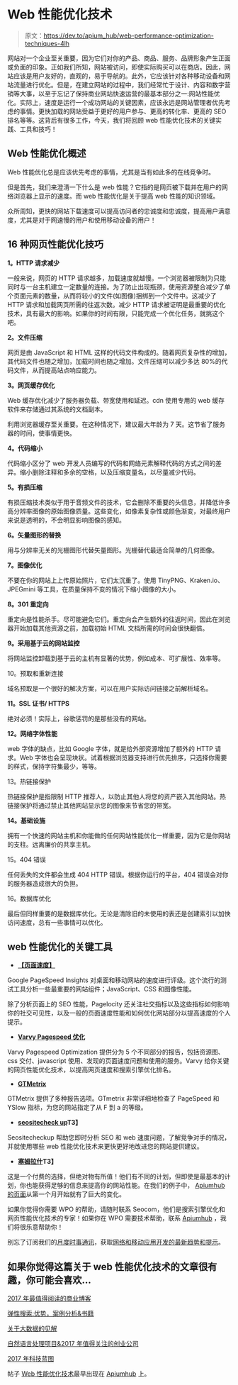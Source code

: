 # Web 性能优化技术

> 原文：<https://dev.to/apium_hub/web-performance-optimization-techniques-4lh>

网站对一个企业至关重要，因为它们对你的产品、商品、服务、品牌形象产生正面或负面的印象。正如我们所知，网站被访问，即使实际购买可以在商店。因此，网站应该是用户友好的，直观的，易于导航的。此外，它应该针对各种移动设备和网站流量进行优化。但是，在建立网站的过程中，我们经常忙于设计、内容和数字营销等大事，以至于忘记了保持商业网站快速运营的最基本部分之一:网站性能优化。实际上，速度是运行一个成功网站的关键因素，应该永远是网站管理者优先考虑的事情。更快加载的网站受益于更好的用户参与、更高的转化率、更高的 SEO 排名等等。这背后有很多工作，今天，我们将回顾 web 性能优化技术的关键实践、工具和技巧！

## Web 性能优化概述

Web 性能优化总是应该优先考虑的事情，尤其是当有如此多的在线竞争时。

但是首先，我们来澄清一下什么是 web 性能？它指的是网页被下载并在用户的网络浏览器上显示的速度。而 web 性能优化是关于提高 web 性能的知识领域。

众所周知，更快的网站下载速度可以提高访问者的忠诚度和忠诚度，提高用户满意度，尤其是对于网速慢的用户和使用移动设备的用户！

## 16 种网页性能优化技巧

**1。HTTP 请求减少**

一般来说，网页的 HTTP 请求越多，加载速度就越慢。一个浏览器被限制为只能同时与一台主机建立一定数量的连接。为了防止出现瓶颈，使用资源整合减少了单个页面元素的数量，从而将较小的文件(如图像)捆绑到一个文件中。这减少了 HTTP 请求和加载网页所需的往返次数。减少 HTTP 请求被证明是最重要的优化技术，具有最大的影响。如果你的时间有限，只能完成一个优化任务，就挑这个吧。

**2。文件压缩**

网页是由 JavaScript 和 HTML 这样的代码文件构成的。随着网页复杂性的增加，其代码文件也随之增加，加载时间也随之增加。文件压缩可以减少多达 80%的代码文件，从而提高站点响应能力。

**3。网页缓存优化**

Web 缓存优化减少了服务器负载、带宽使用和延迟。cdn 使用专用的 web 缓存软件来存储通过其系统的文档副本。

利用浏览器缓存至关重要。在这种情况下，建议最大年龄为 7 天。这节省了服务器的时间，使事情更快。

**4。代码缩小**

代码缩小区分了 web 开发人员编写的代码和网络元素解释代码的方式之间的差异。缩小删除注释和多余的空格，以及压缩变量名，以尽量减少代码。

**5。有损压缩**

有损压缩技术类似于用于音频文件的技术，它会删除不重要的头信息，并降低许多高分辨率图像的原始图像质量。这些变化，如像素复杂性或颜色渐变，对最终用户来说是透明的，不会明显影响图像的感知。

**6。矢量图形的替换**

用与分辨率无关的光栅图形代替矢量图形。光栅替代最适合简单的几何图像。

**7。图像优化**

不要在你的网站上上传原始照片，它们太沉重了。使用 TinyPNG、Kraken.io、JPEGmini 等工具，在质量保持不变的情况下缩小图像的大小。

**8。301 重定向**

重定向是性能杀手。尽可能避免它们。重定向会产生额外的往返时间，因此在浏览器开始加载其他资源之前，加载初始 HTML 文档所需的时间会很快翻倍。

**9。采用基于云的网站监控**

将网站监控卸载到基于云的主机有显著的优势，例如成本、可扩展性、效率等。

10。预取和重新连接

域名预取是一个很好的解决方案，可以在用户实际访问链接之前解析域名。

**11。SSL 证书/ HTTPS**

绝对必须！实际上，谷歌惩罚的是那些没有的网站。

**12。网络字体性能**

web 字体的缺点，比如 Google 字体，就是给外部资源增加了额外的 HTTP 请求。Web 字体也会呈现块状。试着根据浏览器支持进行优先排序，只选择你需要的样式，保持字符集最少，等等。

13。热链接保护

热链接保护是指限制 HTTP 推荐人，以防止其他人将您的资产嵌入其他网站。热链接保护将通过禁止其他网站显示您的图像来节省您的带宽。

**14。基础设施**

拥有一个快速的网站主机和你能做的任何网站性能优化一样重要，因为它是你网站的支柱。远离廉价的共享主机。

15。404 错误

任何丢失的文件都会生成 404 HTTP 错误。根据你运行的平台，404 错误会对你的服务器造成很大的负担。

16。数据库优化

最后但同样重要的是数据库优化。无论是清除旧的未使用的表还是创建索引以加快访问速度，总有一些事情可以优化。

## web 性能优化的关键工具

*   [**【页面速度】**](https://developers.google.com/speed/pagespeed/)

Google PageSpeed Insights 对桌面和移动网站的速度进行评级。这个流行的测试工具分析一些最重要的网站组件；JavaScript、CSS 和图像性能。

除了分析页面上的 SEO 性能，Pagelocity 还关注社交指标以及这些指标如何影响你的社交可见性，以及一般的页面速度性能和如何优化网站部分以提高速度的个人提示。

*   **[Varvy Pagespeed 优化](https://varvy.com/pagespeed/)**

Varvy Pagespeed Optimization 提供分为 5 个不同部分的报告，包括资源图、css 交付、javascript 使用、发现的页面速度问题和使用的服务。Varvy 给你关键的网页性能优化技术，以提高网页速度和搜索引擎优化排名。

*   **[GTMetrix](https://gtmetrix.com/)**

GTMetrix 提供了多种报告选项。GTmetrix 非常详细地检查了 PageSpeed 和 YSlow 指标，为您的网站指定了从 F 到 a 的等级。

*   **[seositecheck up](https://seositecheckup.com/seo-audit/apiumhub.com)T3】**

Seositecheckup 帮助您即时分析 SEO 和 web 速度问题，了解竞争对手的情况，并就使用哪些 web 性能优化技术来更快更好地改进您的网站提供建议。

*   **[塞姆拉什](https://www.semrush.com/dashboard/)T3】**

这是一个付费的选择，但绝对物有所值！他们有不同的计划，但即使是最基本的计划，你也能获得足够的信息来提高你的网站性能。在我们的例子中， [Apiumhub 的页面](/software-projects-barcelona/)从第一个月开始就有了巨大的变化。

如果你觉得你需要 WPO 的帮助，请随时联系 Seocom，他们是搜索引擎优化和网页性能优化技术的专家！如果你在 WPO 需要技术帮助，联系 [Apiumhub](/) ，我们将很乐意帮助你！

别忘了订阅我们的[月度时事通讯](http://eepurl.com/cC96MY)，获取[网络和移动应用开发的最新趋势和提示](https://apiumhub.com/tech-blog-barcelona/category/agile-web-and-mobile-development/)。

## 如果你觉得这篇关于 web 性能优化技术的文章很有趣，你可能会喜欢…

[2017 年最值得阅读的商业博客](https://apiumhub.com/tech-blog-barcelona/top-business-blogs/)

[弹性搜索:优势，案例分析&书籍](https://apiumhub.com/tech-blog-barcelona/elastic-search-advantages-books/)

[关于大数据的见解](https://apiumhub.com/tech-blog-barcelona/big-data-tips-insights/)

[自然语言处理项目&2017 年值得关注的创业公司](https://apiumhub.com/tech-blog-barcelona/natural-language-processing-projects/)

[2017 年科技蓝图](https://apiumhub.com/tech-blog-barcelona/top-tech-trends-technology-landscape/)

帖子 [Web 性能优化技术](https://apiumhub.com/tech-blog-barcelona/web-performance-optimization-techniques/)最早出现在 [Apiumhub](https://apiumhub.com) 上。